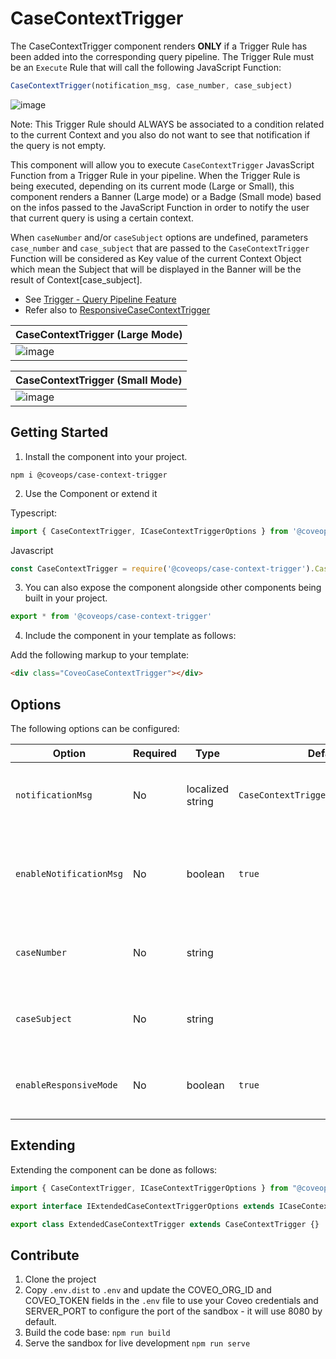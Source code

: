 # CaseContextTrigger

The CaseContextTrigger component renders **ONLY** if a Trigger Rule has been added into the corresponding query pipeline. 
The Trigger Rule must be an ``Execute`` Rule that will call the following JavaScript Function:

``` JavaScript
CaseContextTrigger(notification_msg, case_number, case_subject)
```

![image](https://share.getcloudapp.com/items/d5uW2BmQ/download)

Note: This Trigger Rule should ALWAYS be associated to a condition related to the current Context and you also do not want to see that notification if the query is not empty.

This component will allow you to execute `CaseContextTrigger` JavasScript Function from a Trigger Rule in your pipeline.
When the Trigger Rule is being executed, depending on its current mode (Large or Small), this component renders a Banner (Large mode) 
or a Badge (Small mode) based on the infos passed to the JavaScript Function in order to notify the user that current query is using a certain context.
 
When `caseNumber` and/or `caseSubject` options are undefined, parameters `case_number` and `case_subject` that are passed 
to the `CaseContextTrigger` Function will be considered as Key value of the current Context Object which mean the Subject that will be 
displayed in the Banner will be the result of Context[case_subject].

  - See [Trigger - Query Pipeline Feature](https://docs.coveo.com/en/1458/cloud-v2-developers/trigger-query-pipeline-feature)
  - Refer also to [ResponsiveCaseContextTrigger](./ResponsiveCaseContextTrigger.ts)

| CaseContextTrigger (Large Mode)                                        |
| ---------------------------------------------------------------------- |
| ![image](https://share.getcloudapp.com/items/4gujW065/download)        |

| CaseContextTrigger (Small Mode)                                        |
| ---------------------------------------------------------------------- |
| ![image](https://share.getcloudapp.com/items/7KumnB7v/download)        |


## Getting Started

1. Install the component into your project.

```
npm i @coveops/case-context-trigger
```

2. Use the Component or extend it

Typescript:

```javascript
import { CaseContextTrigger, ICaseContextTriggerOptions } from '@coveops/case-context-trigger';
```

Javascript

```javascript
const CaseContextTrigger = require('@coveops/case-context-trigger').CaseContextTrigger;
```

3. You can also expose the component alongside other components being built in your project.

```javascript
export * from '@coveops/case-context-trigger'
```

4. Include the component in your template as follows:

Add the following markup to your template:

```html
<div class="CoveoCaseContextTrigger"></div>
```
## Options

The following options can be configured:

|         Option          | Required |       Type       |               Default                |                                                     Notes                                                      |
| ----------------------- | -------- | ---------------- | ------------------------------------ | -------------------------------------------------------------------------------------------------------------- |
| `notificationMsg`       | No       | localized string | `CaseContextTrigger_NotificationMsg` | Specifies the notification message of the Case Context Banner.                                                 |
| `enableNotificationMsg` | No       | boolean          | `true`                               | Specifies whether to display the notification message in the Case Context Banner when large mode is activated. |
| `caseNumber`            | No       | string           | ` `                                  | Specifies the case Number that will be displayed in the Case Context Banner.                                   |
| `caseSubject`           | No       | string           | ` `                                  | Specifies the case Subject / title that will be displayed in the Case Context Banner.                          |
| `enableResponsiveMode`  | No       | boolean          | `true`                               | Specifies whether to enable responsive mode for CaseContextTrigger                                             |

## Extending

Extending the component can be done as follows:

```javascript
import { CaseContextTrigger, ICaseContextTriggerOptions } from "@coveops/case-context-trigger";

export interface IExtendedCaseContextTriggerOptions extends ICaseContextTriggerOptions {}

export class ExtendedCaseContextTrigger extends CaseContextTrigger {}
```

## Contribute

1. Clone the project
2. Copy `.env.dist` to `.env` and update the COVEO_ORG_ID and COVEO_TOKEN fields in the `.env` file to use your Coveo credentials and SERVER_PORT to configure the port of the sandbox - it will use 8080 by default.
3. Build the code base: `npm run build`
4. Serve the sandbox for live development `npm run serve`
